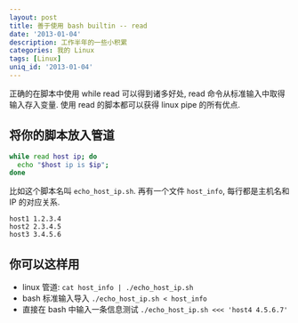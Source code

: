 ```yaml
---
layout: post
title: 善于使用 bash builtin -- read
date: '2013-01-04'
description: 工作半年的一些小积累
categories: 我的 Linux
tags: [Linux]
uniq_id: '2013-01-04'
---
```

正确的在脚本中使用 while read 可以得到诸多好处, read 命令从标准输入中取得输入存入变量. 使用 read 的脚本都可以获得 linux pipe 的所有优点.

## 将你的脚本放入管道

```bash
while read host ip; do
  echo "$host ip is $ip";
done
```

比如这个脚本名叫 `echo_host_ip.sh`.  再有一个文件 `host_info`, 每行都是主机名和 IP 的对应关系. 

```
host1 1.2.3.4
host2 2.3.4.5
host3 3.4.5.6
```

## 你可以这样用

* linux 管道: `cat host_info | ./echo_host_ip.sh`
* bash 标准输入导入 `./echo_host_ip.sh < host_info`
* 直接在 bash 中输入一条信息测试 `./echo_host_ip.sh <<< 'host4 4.5.6.7'`

